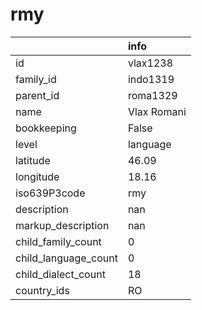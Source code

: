 # rmy
|                      | info        |
|:---------------------|:------------|
| id                   | vlax1238    |
| family_id            | indo1319    |
| parent_id            | roma1329    |
| name                 | Vlax Romani |
| bookkeeping          | False       |
| level                | language    |
| latitude             | 46.09       |
| longitude            | 18.16       |
| iso639P3code         | rmy         |
| description          | nan         |
| markup_description   | nan         |
| child_family_count   | 0           |
| child_language_count | 0           |
| child_dialect_count  | 18          |
| country_ids          | RO          |